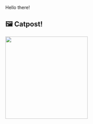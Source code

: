 Hello there!



## 🖼️ Catpost!

<sub>
    <img src="https://cdn2.thecatapi.com/images/e5h.jpg" height="256">
</sub>

